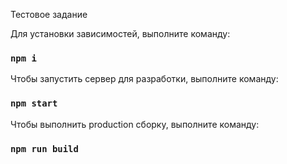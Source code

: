 Тестовое задание

Для установки зависимостей, выполните команду:

### `npm i`

Чтобы запустить сервер для разработки, выполните команду:

### `npm start`

Чтобы выполнить production сборку, выполните команду:

### `npm run build`